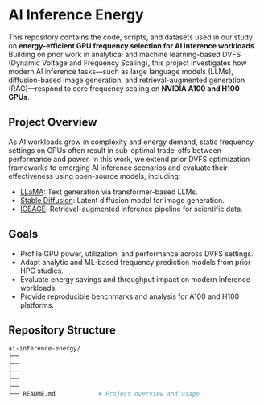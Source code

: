 # AI Inference Energy

This repository contains the code, scripts, and datasets used in our study on **energy-efficient GPU frequency selection for AI inference workloads**. Building on prior work in analytical and machine learning-based DVFS (Dynamic Voltage and Frequency Scaling), this project investigates how modern AI inference tasks—such as large language models (LLMs), diffusion-based image generation, and retrieval-augmented generation (RAG)—respond to core frequency scaling on **NVIDIA A100 and H100 GPUs**.

## Project Overview

As AI workloads grow in complexity and energy demand, static frequency settings on GPUs often result in sub-optimal trade-offs between performance and power. In this work, we extend prior DVFS optimization frameworks to emerging AI inference scenarios and evaluate their effectiveness using open-source models, including:

- [LLaMA](https://github.com/meta-llama/llama): Text generation via transformer-based LLMs.
- [Stable Diffusion](https://github.com/CompVis/stable-diffusion): Latent diffusion model for image generation.
- [ICEAGE](https://...): Retrieval-augmented inference pipeline for scientific data.

## Goals

- Profile GPU power, utilization, and performance across DVFS settings.
- Adapt analytic and ML-based frequency prediction models from prior HPC studies.
- Evaluate energy savings and throughput impact on modern inference workloads.
- Provide reproducible benchmarks and analysis for A100 and H100 platforms.

## Repository Structure

```bash
ai-inference-energy/
├── 
├── 
├── 
├── 
├── 
└── README.md            # Project overview and usage
